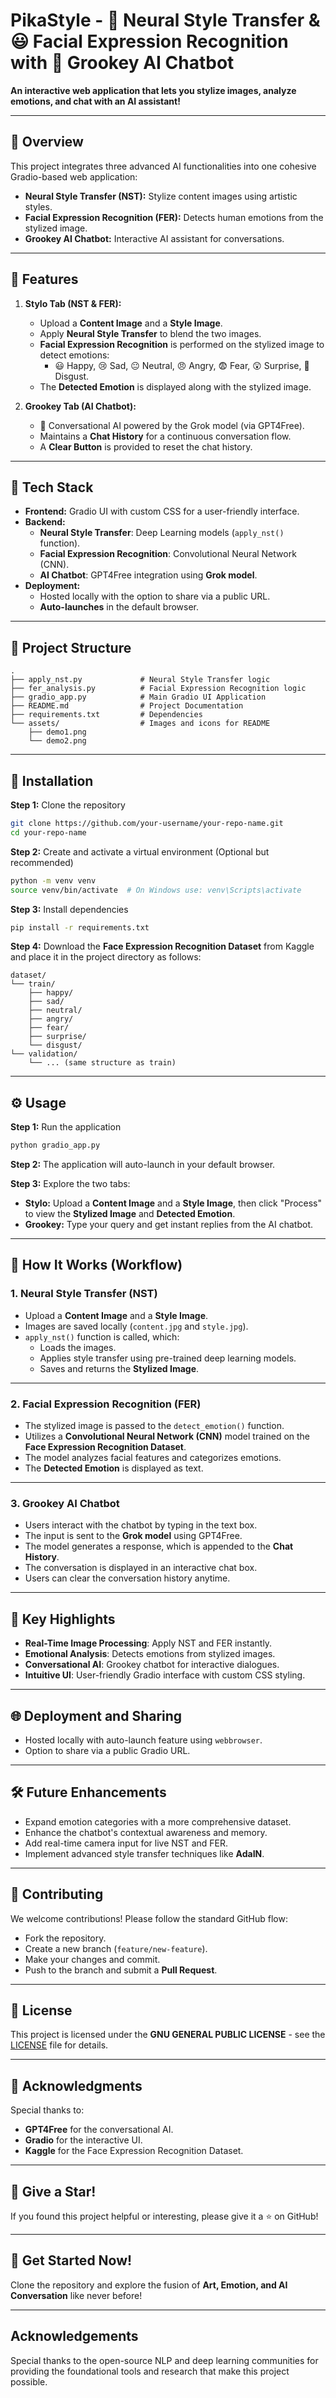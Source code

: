 # PikaStyle - 🎨 Neural Style Transfer & 😃 Facial Expression Recognition with 🤖 Grookey AI Chatbot  

**An interactive web application that lets you stylize images, analyze emotions, and chat with an AI assistant!**  

---

## **📌 Overview**  
This project integrates three advanced AI functionalities into one cohesive Gradio-based web application:  
- **Neural Style Transfer (NST):** Stylize content images using artistic styles.  
- **Facial Expression Recognition (FER):** Detects human emotions from the stylized image.  
- **Grookey AI Chatbot:** Interactive AI assistant for conversations.  

---

## **🎯 Features**  
1. **Stylo Tab (NST & FER):**  
   - Upload a **Content Image** and a **Style Image**.  
   - Apply **Neural Style Transfer** to blend the two images.  
   - **Facial Expression Recognition** is performed on the stylized image to detect emotions:  
     - 😃 Happy, 😢 Sad, 😐 Neutral, 😠 Angry, 😨 Fear, 😲 Surprise, 🤢 Disgust.  
   - The **Detected Emotion** is displayed along with the stylized image.  

2. **Grookey Tab (AI Chatbot):**  
   - 🤖 Conversational AI powered by the Grok model (via GPT4Free).  
   - Maintains a **Chat History** for a continuous conversation flow.  
   - A **Clear Button** is provided to reset the chat history.  

---

## **🚀 Tech Stack**  
- **Frontend:** Gradio UI with custom CSS for a user-friendly interface.  
- **Backend:**  
  - **Neural Style Transfer**: Deep Learning models (`apply_nst()` function).  
  - **Facial Expression Recognition**: Convolutional Neural Network (CNN).  
  - **AI Chatbot**: GPT4Free integration using **Grok model**.  
- **Deployment:**  
  - Hosted locally with the option to share via a public URL.  
  - **Auto-launches** in the default browser.  

---

## **📂 Project Structure**  
```plaintext
.
├── apply_nst.py             # Neural Style Transfer logic
├── fer_analysis.py          # Facial Expression Recognition logic
├── gradio_app.py            # Main Gradio UI Application
├── README.md                # Project Documentation
├── requirements.txt         # Dependencies
└── assets/                  # Images and icons for README
    ├── demo1.png
    └── demo2.png
```

---

## **🔧 Installation**  
**Step 1:** Clone the repository  
```bash
git clone https://github.com/your-username/your-repo-name.git
cd your-repo-name
```

**Step 2:** Create and activate a virtual environment (Optional but recommended)  
```bash
python -m venv venv
source venv/bin/activate  # On Windows use: venv\Scripts\activate
```

**Step 3:** Install dependencies  
```bash
pip install -r requirements.txt
```

**Step 4:** Download the **Face Expression Recognition Dataset** from Kaggle and place it in the project directory as follows:  
```plaintext
dataset/
└── train/
    ├── happy/
    ├── sad/
    ├── neutral/
    ├── angry/
    ├── fear/
    ├── surprise/
    └── disgust/
└── validation/
    └── ... (same structure as train)
```

---

## **⚙️ Usage**  
**Step 1:** Run the application  
```bash
python gradio_app.py
```

**Step 2:** The application will auto-launch in your default browser.  

**Step 3:** Explore the two tabs:  
- **Stylo:** Upload a **Content Image** and a **Style Image**, then click "Process" to view the **Stylized Image** and **Detected Emotion**.  
- **Grookey:** Type your query and get instant replies from the AI chatbot.  

---

## **🎨 How It Works (Workflow)**  

### **1. Neural Style Transfer (NST)**  
- Upload a **Content Image** and a **Style Image**.  
- Images are saved locally (`content.jpg` and `style.jpg`).  
- `apply_nst()` function is called, which:  
  - Loads the images.  
  - Applies style transfer using pre-trained deep learning models.  
  - Saves and returns the **Stylized Image**.  

---

### **2. Facial Expression Recognition (FER)**  
- The stylized image is passed to the `detect_emotion()` function.  
- Utilizes a **Convolutional Neural Network (CNN)** model trained on the **Face Expression Recognition Dataset**.  
- The model analyzes facial features and categorizes emotions.  
- The **Detected Emotion** is displayed as text.  

---

### **3. Grookey AI Chatbot**  
- Users interact with the chatbot by typing in the text box.  
- The input is sent to the **Grok model** using GPT4Free.  
- The model generates a response, which is appended to the **Chat History**.  
- The conversation is displayed in an interactive chat box.  
- Users can clear the conversation history anytime.  

---

## **🎯 Key Highlights**  
- **Real-Time Image Processing**: Apply NST and FER instantly.  
- **Emotional Analysis**: Detects emotions from stylized images.  
- **Conversational AI**: Grookey chatbot for interactive dialogues.  
- **Intuitive UI**: User-friendly Gradio interface with custom CSS styling.  

---

## **🌐 Deployment and Sharing**  
- Hosted locally with auto-launch feature using `webbrowser`.  
- Option to share via a public Gradio URL.  

---

## **🛠️ Future Enhancements**  
- Expand emotion categories with a more comprehensive dataset.  
- Enhance the chatbot's contextual awareness and memory.  
- Add real-time camera input for live NST and FER.  
- Implement advanced style transfer techniques like **AdaIN**.  

---

## **🤝 Contributing**  
We welcome contributions! Please follow the standard GitHub flow:  
- Fork the repository.  
- Create a new branch (`feature/new-feature`).  
- Make your changes and commit.  
- Push to the branch and submit a **Pull Request**.  

---

## **📄 License**  
This project is licensed under the **GNU GENERAL PUBLIC LICENSE** - see the [LICENSE](LICENSE) file for details.  

---

## **🎉 Acknowledgments**  
Special thanks to:  
- **GPT4Free** for the conversational AI.  
- **Gradio** for the interactive UI.  
- **Kaggle** for the Face Expression Recognition Dataset.  

---

## **🌟 Give a Star!**  
If you found this project helpful or interesting, please give it a ⭐ on GitHub!  

---

## **🚀 Get Started Now!**  
Clone the repository and explore the fusion of **Art, Emotion, and AI Conversation** like never before!  

---

## Acknowledgements
Special thanks to the open-source NLP and deep learning communities for providing the foundational tools and research that make this project possible.

